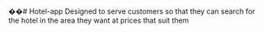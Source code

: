 ��#   H o t e l - a p p 
 Designed to serve customers so that they can search for the hotel in the area they want at prices that suit them
 
